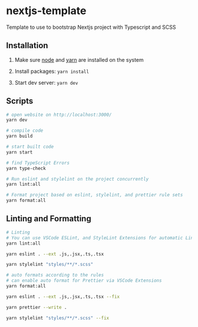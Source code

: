 # nextjs-template

Template to use to bootstrap Nextjs project with Typescript and SCSS

## Installation

1. Make sure [node](https://nodejs.org/en/) and [yarn](https://classic.yarnpkg.com/en/) are installed on the system

2. Install packages: `yarn install`

3. Start dev server: `yarn dev`

## Scripts

```bash
# open website on http://localhost:3000/
yarn dev

# compile code
yarn build

# start built code
yarn start

# find TypeScript Errors
yarn type-check

# Run eslint and stylelint on the project concurrently
yarn lint:all

# Format project based on eslint, stylelint, and prettier rule sets
yarn format:all
```

## Linting and Formatting

```bash
# Linting
# You can use VSCode ESLint, and StyleLint Extensions for automatic Linting
yarn lint:all

yarn eslint . --ext .js,.jsx,.ts,.tsx

yarn stylelint "styles/**/*.scss"

# auto formats according to the rules
# can enable auto format for Prettier via VSCode Extensions
yarn format:all

yarn eslint . --ext .js,.jsx,.ts,.tsx --fix

yarn prettier --write .

yarn stylelint "styles/**/*.scss" --fix
```
